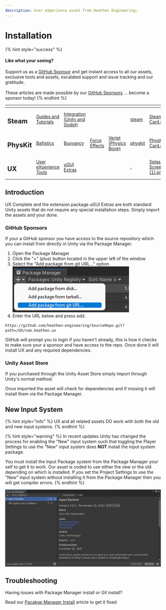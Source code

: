 ```yaml
---
description: User eXperience asset from Heathen Engineering;
---
```


# Installation

{% hint style="success" %}
#### Like what your seeing?

Support us as a [GitHub Sponsor](../../become-a-sponsor/) and get instant access to all our assets, exclusive tools and assets, escalated support and issue tracking and our gratitude.\
\
These articles are made possible by our [GitHub Sponsors](../../become-a-sponsor/) ... become a sponsor today!
{% endhint %}

<table data-view="cards"><thead><tr><th></th><th></th><th></th><th></th><th></th><th data-hidden data-card-target data-type="content-ref"></th><th data-hidden data-card-cover data-type="files"></th></tr></thead><tbody><tr><td><h2>Steam</h2></td><td><a href="../../company/steam/">Guides and Tutorials</a></td><td><a href="../steamworks/">Integration (Unity and Godot)</a></td><td></td><td></td><td><a href="../../company/steam/">steam</a></td><td><a href="../../.gitbook/assets/Steamworks Card.png">Steamworks Card.png</a></td></tr><tr><td><h2>PhysKit</h2></td><td><a href="../physkit/learning/sample-scenes/1-ballistic-basics.md">Ballistics</a></td><td><a href="../physkit/learning/sample-scenes/1-buoyancy-example.md">Buoyancy</a></td><td><a href="../physkit/learning/sample-scenes/1-force-effect-fields.md">Force Effects</a></td><td><a href="../physkit/learning/sample-scenes/2-verlet-spring-skinned-mesh.md">Verlet (Physics Bone)</a></td><td><a href="../physkit/">physkit</a></td><td><a href="../../.gitbook/assets/PhysKit Card.png">PhysKit Card.png</a></td></tr><tr><td><h2>UX</h2></td><td><a href="learning/core-concepts/">User eXperience Tools</a></td><td><a href="learning/ugui-extras/">uGUI Extras</a></td><td></td><td></td><td><a href="./">.</a></td><td><a href="../../.gitbook/assets/Splash Screen (1).png">Splash Screen (1).png</a></td></tr></tbody></table>

## Introduction

UX Complete and the extension package uGUI Extras are both standard Unity assets that do not require any special installation steps. Simply import the assets and your done.

### GitHub Sponsors

If your a GitHub sponsor you have access to the source repository which you can install from directly in Unity via the Package Manager.

1. Open the Package Manager
2. Click the "+" (plus) button located in the upper left of the window
3. Select the "Add package from git URL..." option\
   <img src="../../.gitbook/assets/image (144).png" alt="" data-size="original">
4. Enter the URL below and press add.

```
https://github.com/heathen-engineering/SourceRepo.git?path=/UX/com.heathen.ux
```

GitHub will prompt you to login if you haven't already, this is how it checks to make sure your a sponsor and have access to the repo. Once done it will install UX and any required dependencies.

### Unity Asset Store

If you purchased through the Unity Asset Store simply import through Unity's normal method.

Once imported the asset will check for dependencies and if missing it will install them via the Package Manager.

## New Input System

{% hint style="info" %}
UX and all related assets DO work with both the old and new input systems.
{% endhint %}

{% hint style="warning" %}
In recent updates Unity has changed the process for enabling the "New" input system such that toggling the Player Settings to use the "New" input system does **NOT** install the input system package.



You must install the Input Package system from the Package Manager your self to get it to work. Our asset is coded to use either the new or the old depending on which is installed. If you set the Project Settings to use the "New" input system without installing it from the Package Manager then you will get compiler errors.&#x20;
{% endhint %}

![](<../../.gitbook/assets/image (179) (1) (1).png>)

## Troubleshooting

Having issues with Package Manager install or Git install?

Read our [Pacakge Manager Install](../../company/fundamentals/package-manager-installs/) article to get it fixed

